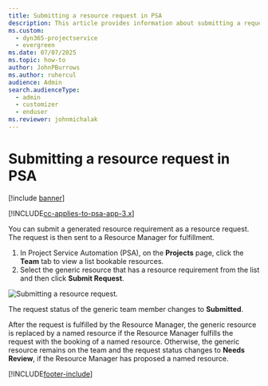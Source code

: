```yaml
---
title: Submitting a resource request in PSA
description: This article provides information about submitting a request for a project resource in PSA.
ms.custom: 
  - dyn365-projectservice
  - evergreen
ms.date: 07/07/2025
ms.topic: how-to
author: JohnPBurrows
ms.author: ruhercul
audience: Admin
search.audienceType: 
  - admin
  - customizer
  - enduser
ms.reviewer: johnmichalak
---
```

# Submitting a resource request in PSA

[!include [banner](../includes/psa-now-project-operations.md)]

[!INCLUDE[cc-applies-to-psa-app-3.x](../includes/cc-applies-to-psa-app-3x.md)]

You can submit a generated resource requirement as a resource request. The request is then sent to a Resource Manager for fulfillment.

1. In Project Service Automation (PSA), on the **Projects** page, click the **Team** tab to view a list bookable resources. 
2. Select the generic resource that has a resource requirement from the list and then click **Submit Request**.

![Submitting a resource request.](media/RM-how-to-18.png)

The request status of the generic team member changes to **Submitted**.

After the request is fulfilled by the Resource Manager, the generic resource is replaced by a named resource if the Resource Manager fulfills the request with the booking of a named resource. Otherwise, the generic resource remains on the team and the request status changes to **Needs Review**, if the Resource Manager has proposed a named resource.


[!INCLUDE[footer-include](../includes/footer-banner.md)]
